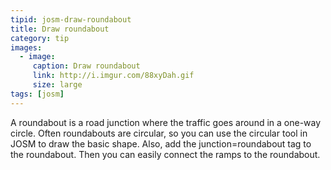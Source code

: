 ```yaml
---
tipid: josm-draw-roundabout
title: Draw roundabout
category: tip
images:
  - image:
     caption: Draw roundabout
     link: http://i.imgur.com/88xyDah.gif
     size: large
tags: [josm]
---
```


A roundabout is a road junction where the traffic goes around in a one-way circle. Often roundabouts are circular, so you can use the circular tool in JOSM to draw the basic shape. Also, add the junction=roundabout tag to the roundabout. Then you can easily connect the ramps to the roundabout.

 

